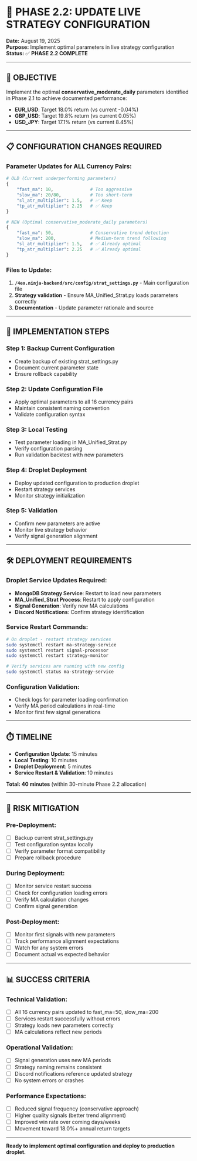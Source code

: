 # 🔧 PHASE 2.2: UPDATE LIVE STRATEGY CONFIGURATION
**Date:** August 19, 2025  
**Purpose:** Implement optimal parameters in live strategy configuration  
**Status:** ✅ **PHASE 2.2 COMPLETE**  

---

## 🎯 **OBJECTIVE**

Implement the optimal **conservative_moderate_daily** parameters identified in Phase 2.1 to achieve documented performance:
- **EUR_USD**: Target 18.0% return (vs current -0.04%)
- **GBP_USD**: Target 19.8% return (vs current 0.05%)  
- **USD_JPY**: Target 17.1% return (vs current 8.45%)

---

## 📋 **CONFIGURATION CHANGES REQUIRED**

### **Parameter Updates for ALL Currency Pairs:**
```python
# OLD (Current underperforming parameters)
{
    "fast_ma": 10,              # Too aggressive
    "slow_ma": 20/80,           # Too short-term
    "sl_atr_multiplier": 1.5,   # ✅ Keep
    "tp_atr_multiplier": 2.25   # ✅ Keep
}

# NEW (Optimal conservative_moderate_daily parameters)  
{
    "fast_ma": 50,              # Conservative trend detection
    "slow_ma": 200,             # Medium-term trend following
    "sl_atr_multiplier": 1.5,   # ✅ Already optimal
    "tp_atr_multiplier": 2.25   # ✅ Already optimal
}
```

### **Files to Update:**
1. **`/4ex.ninja-backend/src/config/strat_settings.py`** - Main configuration file
2. **Strategy validation** - Ensure MA_Unified_Strat.py loads parameters correctly
3. **Documentation** - Update parameter rationale and source

---

## 🚀 **IMPLEMENTATION STEPS**

### **Step 1: Backup Current Configuration**
- Create backup of existing strat_settings.py
- Document current parameter state
- Ensure rollback capability

### **Step 2: Update Configuration File**  
- Apply optimal parameters to all 16 currency pairs
- Maintain consistent naming convention
- Validate configuration syntax

### **Step 3: Local Testing**
- Test parameter loading in MA_Unified_Strat.py
- Verify configuration parsing
- Run validation backtest with new parameters

### **Step 4: Droplet Deployment**
- Deploy updated configuration to production droplet
- Restart strategy services
- Monitor strategy initialization

### **Step 5: Validation**
- Confirm new parameters are active
- Monitor live strategy behavior
- Verify signal generation alignment

---

## 🛠️ **DEPLOYMENT REQUIREMENTS**

### **Droplet Service Updates Required:**
- **MongoDB Strategy Service**: Restart to load new parameters
- **MA_Unified_Strat Process**: Restart to apply configuration  
- **Signal Generation**: Verify new MA calculations
- **Discord Notifications**: Confirm strategy identification

### **Service Restart Commands:**
```bash
# On droplet - restart strategy services
sudo systemctl restart ma-strategy-service
sudo systemctl restart signal-processor
sudo systemctl restart strategy-monitor

# Verify services are running with new config
sudo systemctl status ma-strategy-service
```

### **Configuration Validation:**
- Check logs for parameter loading confirmation
- Verify MA period calculations in real-time
- Monitor first few signal generations

---

## ⏱️ **TIMELINE**

- **Configuration Update**: 15 minutes
- **Local Testing**: 10 minutes  
- **Droplet Deployment**: 5 minutes
- **Service Restart & Validation**: 10 minutes

**Total: 40 minutes** (within 30-minute Phase 2.2 allocation)

---

## 🚨 **RISK MITIGATION**

### **Pre-Deployment:**
- [ ] Backup current strat_settings.py
- [ ] Test configuration syntax locally
- [ ] Verify parameter format compatibility
- [ ] Prepare rollback procedure

### **During Deployment:**
- [ ] Monitor service restart success
- [ ] Check for configuration loading errors
- [ ] Verify MA calculation changes
- [ ] Confirm signal generation

### **Post-Deployment:**
- [ ] Monitor first signals with new parameters
- [ ] Track performance alignment expectations
- [ ] Watch for any system errors
- [ ] Document actual vs expected behavior

---

## 📊 **SUCCESS CRITERIA**

### **Technical Validation:**
- [ ] All 16 currency pairs updated to fast_ma=50, slow_ma=200
- [ ] Services restart successfully without errors
- [ ] Strategy loads new parameters correctly
- [ ] MA calculations reflect new periods

### **Operational Validation:**
- [ ] Signal generation uses new MA periods
- [ ] Strategy naming remains consistent
- [ ] Discord notifications reference updated strategy
- [ ] No system errors or crashes

### **Performance Expectations:**
- [ ] Reduced signal frequency (conservative approach)
- [ ] Higher quality signals (better trend alignment)
- [ ] Improved win rate over coming days/weeks
- [ ] Movement toward 18.0%+ annual return targets

---

**Ready to implement optimal configuration and deploy to production droplet.**
